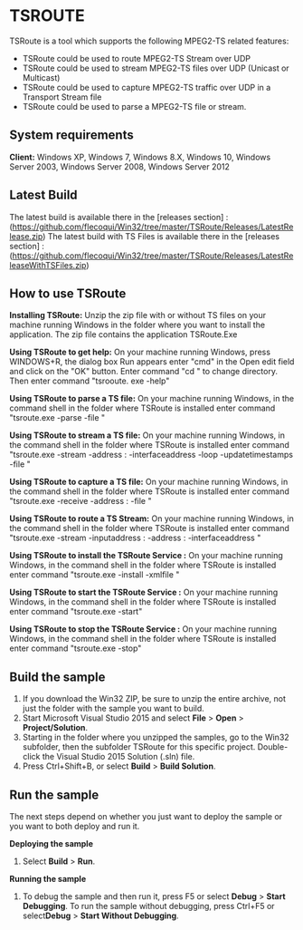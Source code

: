

# TSROUTE

TSRoute is a tool which supports the following MPEG2-TS related features:
- TSRoute could be used to route MPEG2-TS Stream over UDP 
- TSRoute could be used to stream MPEG2-TS files over UDP (Unicast or Multicast)
- TSRoute could be used to capture MPEG2-TS traffic over UDP in a Transport Stream file
- TSRoute could be used to parse a MPEG2-TS file or stream.


System requirements
-----------------------------

**Client:** Windows XP, Windows 7, Windows 8.X, Windows 10, Windows Server 2003, Windows Server 2008, Windows Server 2012


Latest Build
------------

The latest build is available there in the [releases section] : (https://github.com/flecoqui/Win32/tree/master/TSRoute/Releases/LatestRelease.zip)
The latest build with TS Files is available there in the [releases section] : (https://github.com/flecoqui/Win32/tree/master/TSRoute/Releases/LatestReleaseWithTSFiles.zip)

How to use TSRoute
------------------

**Installing TSRoute:** Unzip the zip file with or without TS files on your machine running Windows in the folder where you want to install the application. The zip file contains the application TSRoute.Exe

**Using TSRoute to get help:** On your machine running Windows, press WINDOWS+R, the dialog box Run appears enter "cmd" in the Open edit field and click on the "OK" button. Enter command "cd <Installation Directory>" to change directory. Then enter command "tsrooute. exe -help"

**Using TSRoute to parse a TS file:** On your machine running Windows, in the command shell in the folder where TSRoute is installed enter command "tsroute.exe -parse -file <TS file path>"
 
**Using TSRoute to stream a TS file:** On your machine running Windows, in the command shell in the folder where TSRoute is installed enter command "tsroute.exe -stream -address <IPAddress>:<UDPPort> -interfaceaddress <NICCardIPAddress> -loop -updatetimestamps -file <TS file path>"

**Using TSRoute to capture a TS file:** On your machine running Windows, in the command shell in the folder where TSRoute is installed enter command "tsroute.exe -receive -address <IPAddress>:<UDPPort> -file <TS file path>"

**Using TSRoute to route a TS Stream:** On your machine running Windows, in the command shell in the folder where TSRoute is installed enter command "tsroute.exe -stream  -inputaddress <InputIPAddress>:<UDPPort> -address <IPAddress>:<UDPPort> -interfaceaddress <NICCardIPAddress> "

**Using TSRoute to install the TSRoute Service :** On your machine running Windows, in the command shell in the folder where TSRoute is installed enter command "tsroute.exe -install -xmlfile <XML configuration file>"

**Using TSRoute to start the TSRoute Service :** On your machine running Windows, in the command shell in the folder where TSRoute is installed enter command "tsroute.exe -start"

**Using TSRoute to stop the TSRoute Service :** On your machine running Windows, in the command shell in the folder where TSRoute is installed enter command "tsroute.exe -stop"


Build the sample
----------------

1. If you download the Win32 ZIP, be sure to unzip the entire archive, not just the folder with the sample you want to build. 
2. Start Microsoft Visual Studio 2015 and select **File** \> **Open** \> **Project/Solution**.
3. Starting in the folder where you unzipped the samples, go to the Win32 subfolder, then the subfolder TSRoute for this specific project. Double-click the Visual Studio 2015 Solution (.sln) file.
4. Press Ctrl+Shift+B, or select **Build** \> **Build Solution**.

Run the sample
--------------

The next steps depend on whether you just want to deploy the sample or you want to both deploy and run it.

**Deploying the sample**
1.  Select **Build** \> **Run**.

**Running the sample**
1.  To debug the sample and then run it, press F5 or select **Debug** \> **Start Debugging**. To run the sample without debugging, press Ctrl+F5 or select**Debug** \> **Start Without Debugging**.




